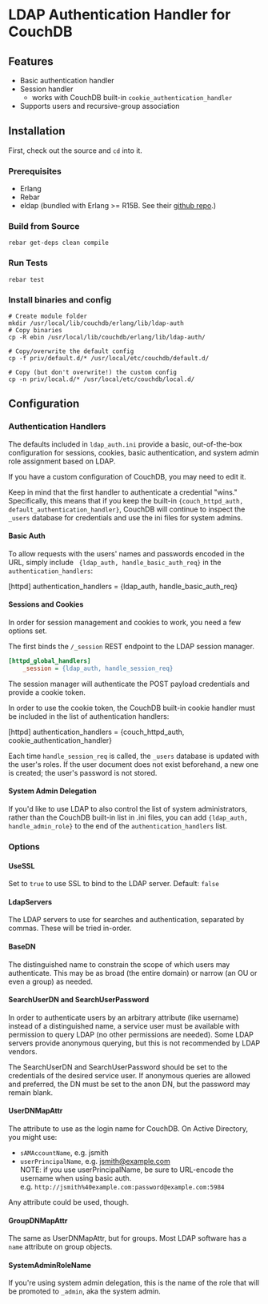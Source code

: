 # LDAP Authentication Handler for CouchDB

## Features
- Basic authentication handler
- Session handler
	- works with CouchDB built-in `cookie_authentication_handler`
- Supports users and recursive-group association

## Installation

First, check out the source and `cd` into it.

### Prerequisites
- Erlang
- Rebar
- eldap (bundled with Erlang >= R15B. See their [github repo][eldap].)

[eldap]: https://github.com/etnt/eldap

### Build from Source

```
rebar get-deps clean compile
```

### Run Tests

```
rebar test
```

### Install binaries and config

```
# Create module folder
mkdir /usr/local/lib/couchdb/erlang/lib/ldap-auth
# Copy binaries
cp -R ebin /usr/local/lib/couchdb/erlang/lib/ldap-auth/

# Copy/overwrite the default config
cp -f priv/default.d/* /usr/local/etc/couchdb/default.d/

# Copy (but don't overwrite!) the custom config
cp -n priv/local.d/* /usr/local/etc/couchdb/local.d/
```

## Configuration

### Authentication Handlers

The defaults included in `ldap_auth.ini` provide a basic, out-of-the-box
configuration for sessions, cookies, basic authentication, and system admin
role assignment based on LDAP. 

If you have a custom configuration of CouchDB, you may need to edit it.

Keep in mind that the first handler to authenticate a credential "wins."
Specifically, this means that if you keep the built-in 
`{couch_httpd_auth, default_authentication_handler}`, CouchDB will continue
to inspect the `_users` database for credentials and use the ini files
for system admins.

#### Basic Auth

To allow requests with the users' names and passwords encoded in the URL,
simply include ` {ldap_auth, handle_basic_auth_req}` in the
`authentication_handlers`:

[httpd]
    authentication_handlers = {ldap_auth, handle_basic_auth_req}

#### Sessions and Cookies

In order for session management and cookies to work, you need a few options set.

The first binds the `/_session` REST endpoint to the LDAP session manager.

```ini
[httpd_global_handlers]
    _session = {ldap_auth, handle_session_req}
```

The session manager will authenticate the POST payload credentials and provide
a cookie token.

In order to use the cookie token, the CouchDB built-in cookie handler must be
included in the list of authentication handlers:

[httpd]
    authentication_handlers = {couch_httpd_auth, cookie_authentication_handler}

Each time `handle_session_req` is called, the `_users` database is updated
with the user's roles. If the user document does not exist beforehand, a new one
is created; the user's password is not stored.

#### System Admin Delegation

If you'd like to use LDAP to also control the list of system administrators, 
rather than the CouchDB built-in list in .ini files, you can add 
`{ldap_auth, handle_admin_role}` to the end of the `authentication_handlers`
list.

### Options

#### UseSSL

Set to `true` to use SSL to bind to the LDAP server. Default: `false`

#### LdapServers

The LDAP servers to use for searches and authentication, separated by commas. These will be tried in-order.

#### BaseDN

The distinguished name to constrain the scope of which users may authenticate.
This may be as broad (the entire domain) or narrow (an OU or even a group) as
needed.

#### SearchUserDN and SearchUserPassword

In order to authenticate users by an arbitrary attribute (like username) instead
of a distinguished name, a service user must be available with permission to
query LDAP (no other permissions are needed). Some LDAP servers provide anonymous
querying, but this is not recommended by LDAP vendors. 

The SearchUserDN and SearchUserPassword should be set to the credentials of the
desired service user. If anonymous queries are allowed and preferred, the DN
must be set to the anon DN, but the password may remain blank.

#### UserDNMapAttr

The attribute to use as the login name for CouchDB. On Active Directory, you 
might use:

- `sAMAccountName`, e.g. jsmith
- `userPrincipalName`, e.g. jsmith@example.com<br/>
  NOTE: if you use userPrincipalName, be sure to URL-encode the username when using basic auth.<br/>
  e.g. `http://jsmith%40example.com:password@example.com:5984`

Any attribute could be used, though.

#### GroupDNMapAttr

The same as UserDNMapAttr, but for groups. Most LDAP software has a `name`
attribute on group objects.

#### SystemAdminRoleName

If you're using system admin delegation, this is the name of the role that will
be promoted to `_admin`, aka the system admin.
